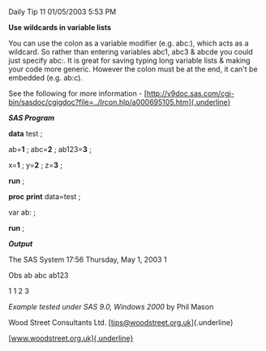 Daily Tip 11 01/05/2003 5:53 PM

**Use wildcards in variable lists**

You can use the colon as a variable modifier (e.g. abc:), which acts as
a wildcard. So rather than entering variables abc1, abc3 & abcde you
could just specify abc:. It is great for saving typing long variable
lists & making your code more generic. However the colon must be at the
end, it can't be embedded (e.g. ab:c).

See the following for more information -
[http://v9doc.sas.com/cgi-bin/sasdoc/cgigdoc?file=../lrcon.hlp/a000695105.htm]{.underline}

***SAS Program***

**data** test ;

ab=**1** ; abc=**2** ; ab123=**3** ;

x=**1** ; y=**2** ; z=**3** ;

**run** ;

**proc** **print** data=test ;

var ab: ;

**run** ;

***Output***

The SAS System 17:56 Thursday, May 1, 2003 1

Obs ab abc ab123

1 1 2 3

*Example tested under SAS 9.0, Windows 2000* by Phil Mason

Wood Street Consultants Ltd. [tips@woodstreet.org.uk]{.underline}

[www.woodstreet.org.uk]{.underline}
